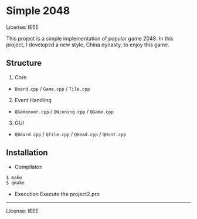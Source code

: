# Simple 2048

License: IEEE

This project is a simple implementation of popular game 2048. In this project, I developed a new style, China dynasty, to enjoy this game.

## Structure	

01. Core
- `Board.cpp` / `Game.cpp` / `Tile.cpp`
02. Event Handling
- `QGameover.cpp` / `QWinning.cpp` / `QGame.cpp`
03. GUI
- `QBoard.cpp` / `QTile.cpp` / `QHead.cpp` / `QHint.cpp`
	
## Installation

* Compilaton 
```bash
$ make
$ qmake
```
* Execution
	Execute the project2.pro

---
License: IEEE
